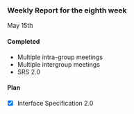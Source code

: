 ### Weekly Report for the eighth week

May 15th

#### Completed
- Multiple intra-group meetings
- Multiple intergroup meetings
- SRS 2.0

#### Plan
- [x] Interface Specification 2.0
